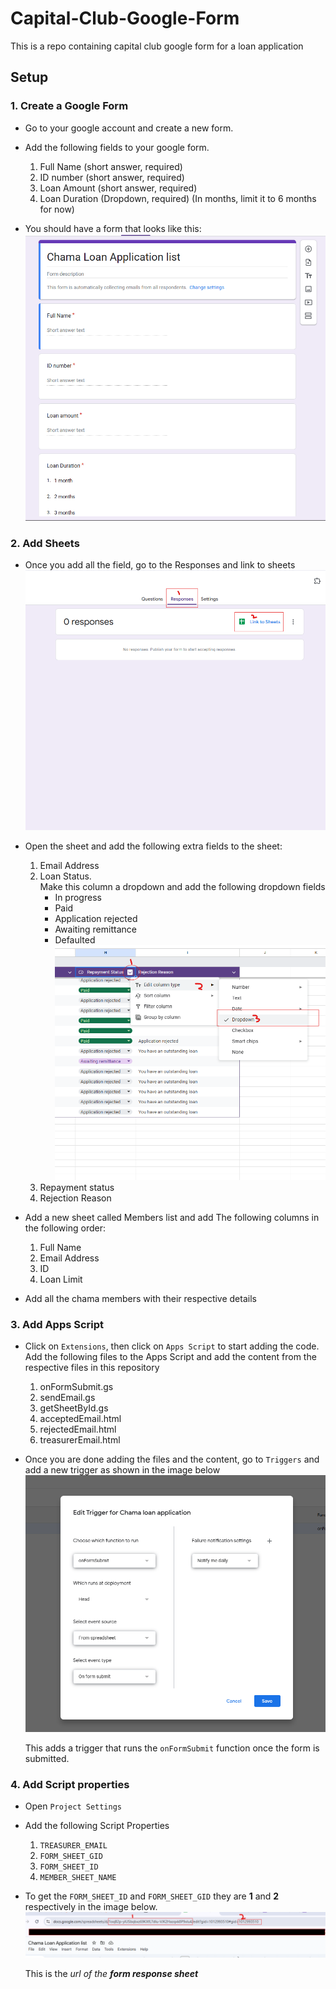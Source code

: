 # Capital-Club-Google-Form
This is a repo containing capital club google form for a loan application


## Setup
 ### 1. Create a Google Form
- Go to your google account and create a new form.

 - Add the following fields to your google form.

    1. Full Name (short answer, required)
    2. ID number (short answer, required)
    3. Loan Amount (short answer, required)
    4. Loan Duration (Dropdown, required) (In months,  limit it to 6 months for now)

- You should have a form that looks like this:
![google form for loan application](images/loan-form.png)

### 2. Add Sheets
- Once you add all the field, go to the Responses and link to sheets
![link to create a sheet](images/link-sheets.png)

- Open the sheet and add the following extra fields to the sheet:
    1. Email Address
    2. Loan Status.  
    Make this column a dropdown and add the following dropdown fields 
        - In progress
        - Paid
        - Application rejected
        - Awaiting remittance
        - Defaulted
        ![loan status dropdown](images/loan-status.png)
    3. Repayment status
    4. Rejection Reason

- Add a new sheet called Members list and add The following columns in the following order:
    1. Full Name
    2. Email Address
    3. ID
    4. Loan Limit
  
- Add all the chama members with their respective details

### 3. Add Apps Script

- Click on `Extensions`, then click on `Apps Script` to start adding the code.  
Add the following files to the Apps Script and add the content from the respective files in this repository
    1. onFormSubmit.gs
    2. sendEmail.gs
    3. getSheetById.gs
    4. acceptedEmail.html
    5. rejectedEmail.html
    6. treasurerEmail.html

- Once you are done adding the files and the content, go to `Triggers` and add a new trigger as shown in the image below
![trigger image](images/trigger.png)  

  This adds a trigger that runs the `onFormSubmit` function once the form is submitted.

### 4. Add Script properties
- Open `Project Settings`
- Add the following Script Properties
  1. `TREASURER_EMAIL`
  2. `FORM_SHEET_GID`
  3. `FORM_SHEET_ID`
  4. `MEMBER_SHEET_NAME`

- To get the `FORM_SHEET_ID` and `FORM_SHEET_GID` they are **1** and **2** respectively in the image below. 
![id and gid sections in the url](images/sheet-ids.png)

  This is the *url of the **form response sheet***
